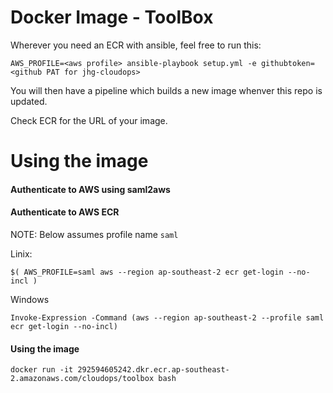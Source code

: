 # Docker Image - ToolBox

Wherever you need an ECR with ansible, feel free to run this:

```
AWS_PROFILE=<aws profile> ansible-playbook setup.yml -e githubtoken=<github PAT for jhg-cloudops>
```

You will then have a pipeline which builds a new image whenver this repo is updated.

Check ECR for the URL of your image.

# Using the image

#### Authenticate to AWS using saml2aws

#### Authenticate to AWS ECR

NOTE: Below assumes profile name `saml`

Linix:
```
$( AWS_PROFILE=saml aws --region ap-southeast-2 ecr get-login --no-incl )
```

Windows
```
Invoke-Expression -Command (aws --region ap-southeast-2 --profile saml ecr get-login --no-incl)
```

#### Using the image

```
docker run -it 292594605242.dkr.ecr.ap-southeast-2.amazonaws.com/cloudops/toolbox bash
```
